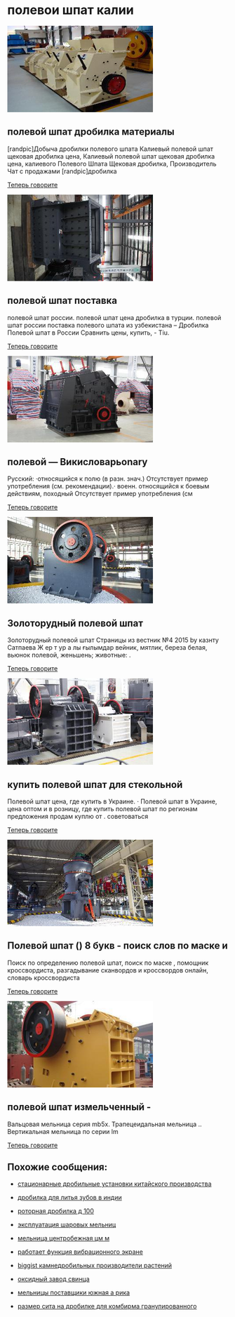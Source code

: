 # полевои шпат калии

<a href="https://mnn.zoosnet.net/LR/Chatpre.aspx?id=MNN94995150&p=https://consultis.com.pl/" target="_blank">![полевой шпат дробилка материалы](https://github.com/millmachine/images/raw/main/682.jpg)</a>

## полевой шпат дробилка материалы

[randpic]Добыча дробилки полевого шпата Калиевый полевой шпат щековая дробилка цена, Калиевый полевой шпат щековая дробилка цена, калиевого Полевого Шпата Щековая дробилка, Производитель Чат с продажами [randpic]дробилка 

<a href="https://mnn.zoosnet.net/LR/Chatpre.aspx?id=MNN94995150&p=https://consultis.com.pl/" target="_blank">Теперь говорите</a>

<a href="https://mnn.zoosnet.net/LR/Chatpre.aspx?id=MNN94995150&p=https://consultis.com.pl/" target="_blank">![полевой шпат поставка](https://github.com/millmachine/images/raw/main/157.jpg)</a>

## полевой шпат поставка

полевой шпат россии. полевой шпат цена дробилка в турции. полевой шпат россии поставка полевого шпата из узбекистана – Дробилка Полевой шпат в России Сравнить цены, купить, - Tiu.

<a href="https://mnn.zoosnet.net/LR/Chatpre.aspx?id=MNN94995150&p=https://consultis.com.pl/" target="_blank">Теперь говорите</a>

<a href="https://mnn.zoosnet.net/LR/Chatpre.aspx?id=MNN94995150&p=https://consultis.com.pl/" target="_blank">![полевой — Викисловарьonary](https://github.com/millmachine/images/raw/main/195.jpg)</a>

## полевой — Викисловарьonary

Русский: ·относящийся к полю (в разн. знач.) Отсутствует пример употребления (см. рекомендации).· военн. относящийся к боевым действиям, походный Отсутствует пример употребления (см 

<a href="https://mnn.zoosnet.net/LR/Chatpre.aspx?id=MNN94995150&p=https://consultis.com.pl/" target="_blank">Теперь говорите</a>

<a href="https://mnn.zoosnet.net/LR/Chatpre.aspx?id=MNN94995150&p=https://consultis.com.pl/" target="_blank">![Золоторудный полевой шпат](https://github.com/millmachine/images/raw/main/136.jpg)</a>

## Золоторудный полевой шпат

Золоторудный полевой шпат Страницы из вестник №4 2015 by казнту Сатпаева Ж ер т ур а лы ғылымдар вейник, мятлик, береза белая, вьюнок полевой, женьшень; животные: .

<a href="https://mnn.zoosnet.net/LR/Chatpre.aspx?id=MNN94995150&p=https://consultis.com.pl/" target="_blank">Теперь говорите</a>

<a href="https://mnn.zoosnet.net/LR/Chatpre.aspx?id=MNN94995150&p=https://consultis.com.pl/" target="_blank">![купить полевой шпат для стекольной](https://github.com/millmachine/images/raw/main/24.jpg)</a>

## купить полевой шпат для стекольной

Полевой шпат цена, где купить в Украине. · Полевой шпат в Украине, цена оптом и в розницу, где купить полевой шпат по регионам предложения продам куплю от . cоветоваться

<a href="https://mnn.zoosnet.net/LR/Chatpre.aspx?id=MNN94995150&p=https://consultis.com.pl/" target="_blank">Теперь говорите</a>

<a href="https://mnn.zoosnet.net/LR/Chatpre.aspx?id=MNN94995150&p=https://consultis.com.pl/" target="_blank">![Полевой шпат () 8 букв - поиск слов по маске и ](https://github.com/millmachine/images/raw/main/454.jpg)</a>

## Полевой шпат () 8 букв - поиск слов по маске и 

Поиск по определению полевой шпат, поиск по маске , помощник кроссвордиста, разгадывание сканвордов и кроссвордов онлайн, словарь кроссвордиста

<a href="https://mnn.zoosnet.net/LR/Chatpre.aspx?id=MNN94995150&p=https://consultis.com.pl/" target="_blank">Теперь говорите</a>

<a href="https://mnn.zoosnet.net/LR/Chatpre.aspx?id=MNN94995150&p=https://consultis.com.pl/" target="_blank">![полевой шпат измельченный - ](https://github.com/millmachine/images/raw/main/291.jpg)</a>

## полевой шпат измельченный - 

Вальцовая мельница серия mb5x. Трапецеидальная мельница .. Вертикальная мельница по серии lm

<a href="https://mnn.zoosnet.net/LR/Chatpre.aspx?id=MNN94995150&p=https://consultis.com.pl/" target="_blank">Теперь говорите</a>

## Похожие сообщения:

* [стационарные дробильные установки китайского производства](%D1%81%D1%82%D0%B0%D1%86%D0%B8%D0%BE%D0%BD%D0%B0%D1%80%D0%BD%D1%8B%D0%B5%20%D0%B4%D1%80%D0%BE%D0%B1%D0%B8%D0%BB%D1%8C%D0%BD%D1%8B%D0%B5%20%D1%83%D1%81%D1%82%D0%B0%D0%BD%D0%BE%D0%B2%D0%BA%D0%B8%20%D0%BA%D0%B8%D1%82%D0%B0%D0%B9%D1%81%D0%BA%D0%BE%D0%B3%D0%BE%20%D0%BF%D1%80%D0%BE%D0%B8%D0%B7%D0%B2%D0%BE%D0%B4%D1%81%D1%82%D0%B2%D0%B0.md)

* [дробилка для литья зубов в индии](%D0%B4%D1%80%D0%BE%D0%B1%D0%B8%D0%BB%D0%BA%D0%B0%20%D0%B4%D0%BB%D1%8F%20%D0%BB%D0%B8%D1%82%D1%8C%D1%8F%20%D0%B7%D1%83%D0%B1%D0%BE%D0%B2%20%D0%B2%20%D0%B8%D0%BD%D0%B4%D0%B8%D0%B8.md)

* [роторная дробилка д 100](%D1%80%D0%BE%D1%82%D0%BE%D1%80%D0%BD%D0%B0%D1%8F%20%D0%B4%D1%80%D0%BE%D0%B1%D0%B8%D0%BB%D0%BA%D0%B0%20%D0%B4%20100.md)

* [эксплуатация шаровых мельниц](%D1%8D%D0%BA%D1%81%D0%BF%D0%BB%D1%83%D0%B0%D1%82%D0%B0%D1%86%D0%B8%D1%8F%20%D1%88%D0%B0%D1%80%D0%BE%D0%B2%D1%8B%D1%85%20%D0%BC%D0%B5%D0%BB%D1%8C%D0%BD%D0%B8%D1%86.md)

* [мельница центробежная цм м](%D0%BC%D0%B5%D0%BB%D1%8C%D0%BD%D0%B8%D1%86%D0%B0%20%D1%86%D0%B5%D0%BD%D1%82%D1%80%D0%BE%D0%B1%D0%B5%D0%B6%D0%BD%D0%B0%D1%8F%20%D1%86%D0%BC%20%D0%BC.md)

* [работает функция вибрационного экране](%D1%80%D0%B0%D0%B1%D0%BE%D1%82%D0%B0%D0%B5%D1%82%20%D1%84%D1%83%D0%BD%D0%BA%D1%86%D0%B8%D1%8F%20%D0%B2%D0%B8%D0%B1%D1%80%D0%B0%D1%86%D0%B8%D0%BE%D0%BD%D0%BD%D0%BE%D0%B3%D0%BE%20%D1%8D%D0%BA%D1%80%D0%B0%D0%BD%D0%B5.md)

* [biggist камнедробильных производители растений](biggist%20%D0%BA%D0%B0%D0%BC%D0%BD%D0%B5%D0%B4%D1%80%D0%BE%D0%B1%D0%B8%D0%BB%D1%8C%D0%BD%D1%8B%D1%85%20%D0%BF%D1%80%D0%BE%D0%B8%D0%B7%D0%B2%D0%BE%D0%B4%D0%B8%D1%82%D0%B5%D0%BB%D0%B8%20%D1%80%D0%B0%D1%81%D1%82%D0%B5%D0%BD%D0%B8%D0%B9.md)

* [оксидный завод свинца](%D0%BE%D0%BA%D1%81%D0%B8%D0%B4%D0%BD%D1%8B%D0%B9%20%D0%B7%D0%B0%D0%B2%D0%BE%D0%B4%20%D1%81%D0%B2%D0%B8%D0%BD%D1%86%D0%B0.md)

* [мельницы поставщики южная а рика](%D0%BC%D0%B5%D0%BB%D1%8C%D0%BD%D0%B8%D1%86%D1%8B%20%D0%BF%D0%BE%D1%81%D1%82%D0%B0%D0%B2%D1%89%D0%B8%D0%BA%D0%B8%20%D1%8E%D0%B6%D0%BD%D0%B0%D1%8F%20%D0%B0%20%D1%80%D0%B8%D0%BA%D0%B0.md)

* [размер сита на дробилке для комбирма гранулированного](%D1%80%D0%B0%D0%B7%D0%BC%D0%B5%D1%80%20%D1%81%D0%B8%D1%82%D0%B0%20%D0%BD%D0%B0%20%D0%B4%D1%80%D0%BE%D0%B1%D0%B8%D0%BB%D0%BA%D0%B5%20%D0%B4%D0%BB%D1%8F%20%D0%BA%D0%BE%D0%BC%D0%B1%D0%B8%D1%80%D0%BC%D0%B0%20%D0%B3%D1%80%D0%B0%D0%BD%D1%83%D0%BB%D0%B8%D1%80%D0%BE%D0%B2%D0%B0%D0%BD%D0%BD%D0%BE%D0%B3%D0%BE.md)


